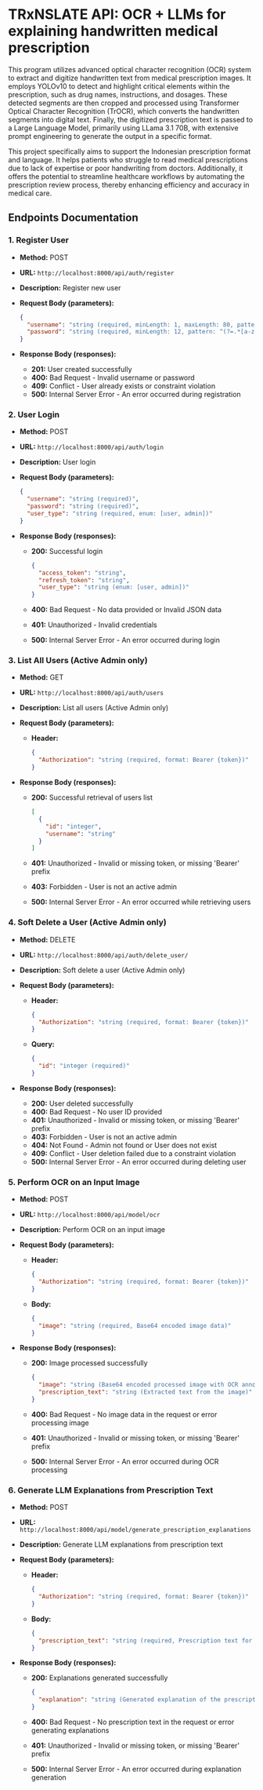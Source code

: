 # TRxNSLATE API: OCR + LLMs for explaining handwritten medical prescription

This program utilizes advanced optical character recognition (OCR) system to extract and digitize handwritten text from medical prescription images. It employs YOLOv10 to detect and highlight critical elements within the prescription, such as drug names, instructions, and dosages. These detected segments are then cropped and processed using Transformer Optical Character Recognition (TrOCR), which converts the handwritten segments into digital text. Finally, the digitized prescription text is passed to a Large Language Model, primarily using LLama 3.1 70B, with extensive prompt engineering to generate the output in a specific format.

This project specifically aims to support the Indonesian prescription format and language. It helps patients who struggle to read medical prescriptions due to lack of expertise or poor handwriting from doctors. Additionally, it offers the potential to streamline healthcare workflows by automating the prescription review process, thereby enhancing efficiency and accuracy in medical care.

## Endpoints Documentation
### 1.  Register User

- **Method:** POST
- **URL:** `http://localhost:8000/api/auth/register`
- **Description:** Register new user
- **Request Body (parameters):**

  ```json
  {
    "username": "string (required, minLength: 1, maxLength: 80, pattern: ^[a-zA-Z0-9_]+$)",
    "password": "string (required, minLength: 12, pattern: ^(?=.*[a-z])(?=.*[A-Z])(?=.*\\d)(?=.*[@$!%*?&])[A-Za-z\\d@$!%*?&]{12,}$)"
  }
  ```

- **Response Body (responses):**

  - **201:** User created successfully
  - **400:** Bad Request - Invalid username or password
  - **409:** Conflict - User already exists or constraint violation
  - **500:** Internal Server Error - An error occurred during registration

### 2.  User Login

- **Method:** POST
- **URL:** `http://localhost:8000/api/auth/login`
- **Description:** User login
- **Request Body (parameters):**

  ```json
  {
    "username": "string (required)",
    "password": "string (required)",
    "user_type": "string (required, enum: [user, admin])"
  }
  ```

- **Response Body (responses):**

  - **200:** Successful login

    ```json
    {
      "access_token": "string",
      "refresh_token": "string",
      "user_type": "string (enum: [user, admin])"
    }
    ```

  - **400:** Bad Request - No data provided or Invalid JSON data
  - **401:** Unauthorized - Invalid credentials
  - **500:** Internal Server Error - An error occurred during login

### 3.  List All Users (Active Admin only)

- **Method:** GET
- **URL:** `http://localhost:8000/api/auth/users`
- **Description:** List all users (Active Admin only)
- **Request Body (parameters):**

  - **Header:**

    ```json
    {
      "Authorization": "string (required, format: Bearer {token})"
    }
    ```

- **Response Body (responses):**

  - **200:** Successful retrieval of users list

    ```json
    [
      {
        "id": "integer",
        "username": "string"
      }
    ]
    ```

  - **401:** Unauthorized - Invalid or missing token, or missing 'Bearer' prefix
  - **403:** Forbidden - User is not an active admin
  - **500:** Internal Server Error - An error occurred while retrieving users

### 4.  Soft Delete a User (Active Admin only)

- **Method:** DELETE
- **URL:** `http://localhost:8000/api/auth/delete_user/`
- **Description:** Soft delete a user (Active Admin only)
- **Request Body (parameters):**

  - **Header:**

    ```json
    {
      "Authorization": "string (required, format: Bearer {token})"
    }
    ```

  - **Query:**

    ```json
    {
      "id": "integer (required)"
    }
    ```

- **Response Body (responses):**

  - **200:** User deleted successfully
  - **400:** Bad Request - No user ID provided
  - **401:** Unauthorized - Invalid or missing token, or missing 'Bearer' prefix
  - **403:** Forbidden - User is not an active admin
  - **404:** Not Found - Admin not found or User does not exist
  - **409:** Conflict - User deletion failed due to a constraint violation
  - **500:** Internal Server Error - An error occurred during deleting user


### 5.  Perform OCR on an Input Image

- **Method:** POST
- **URL:** `http://localhost:8000/api/model/ocr`
- **Description:** Perform OCR on an input image
- **Request Body (parameters):**

  - **Header:**

    ```json
    {
      "Authorization": "string (required, format: Bearer {token})"
    }
    ```

  - **Body:**

    ```json
    {
      "image": "string (required, Base64 encoded image data)"
    }
    ```

- **Response Body (responses):**

  - **200:** Image processed successfully

    ```json
    {
      "image": "string (Base64 encoded processed image with OCR annotations)",
      "prescription_text": "string (Extracted text from the image)"
    }
    ```

  - **400:** Bad Request - No image data in the request or error processing image
  - **401:** Unauthorized - Invalid or missing token, or missing 'Bearer' prefix
  - **500:** Internal Server Error - An error occurred during OCR processing

### 6.  Generate LLM Explanations from Prescription Text

- **Method:** POST
- **URL:** `http://localhost:8000/api/model/generate_prescription_explanations`
- **Description:** Generate LLM explanations from prescription text
- **Request Body (parameters):**

  - **Header:**

    ```json
    {
      "Authorization": "string (required, format: Bearer {token})"
    }
    ```

  - **Body:**

    ```json
    {
      "prescription_text": "string (required, Prescription text for analysis)"
    }
    ```

- **Response Body (responses):**

  - **200:** Explanations generated successfully

    ```json
    {
      "explanation": "string (Generated explanation of the prescription)"
    }
    ```

  - **400:** Bad Request - No prescription text in the request or error generating explanations
  - **401:** Unauthorized - Invalid or missing token, or missing 'Bearer' prefix
  - **500:** Internal Server Error - An error occurred during explanation generation